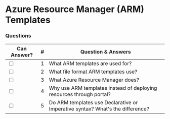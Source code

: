 # Azure Resource Manager (ARM) Templates

### Questions

| Can Answer? | # | Question & Answers |
| --- | --- | --- |
| <input type="checkbox"> | 1 | What ARM templates are used for? | A) ARM templates are used for deploying and managing resources in Azure. They are JSON (JavaScript Object Notation) files that define the infrastructure and configuration of Azure resources required for an application or solution. ARM templates can include a wide range of resources like virtual machines, storage accounts, virtual networks, web apps, databases, and more.
| <input type="checkbox"> | 2 | What file format ARM templates use? |
| <input type="checkbox"> | 3 | What Azure Resource Manager does? |
| <input type="checkbox"> | 4 | Why use ARM templates instead of deploying resources through portal? |
| <input type="checkbox"> | 5 | Do ARM templates use Declarative or Imperative syntax? What's the difference? |


